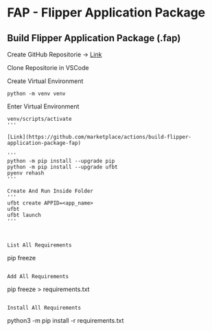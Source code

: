# FAP - Flipper Application Package

## Build Flipper Application Package (.fap)

Create GitHub Repositorie -> [Link](https://github.com)

Clone Repositorie in VSCode

Create Virtual Environment
```
python -m venv venv
```

Enter Virtual Environment
```
venv/scripts/activate
'''

[Link](https://github.com/marketplace/actions/build-flipper-application-package-fap)

'''
python -m pip install --upgrade pip
python -m pip install --upgrade ufbt
pyenv rehash
'''

Create And Run Inside Folder
'''
ufbt create APPID=<app_name>
ufbt
ufbt launch
'''



List All Requirements
```
pip freeze
```

Add All Requirements
```
pip freeze > requirements.txt
```

Install All Requirements
```
python3 -m pip install -r requirements.txt
```
